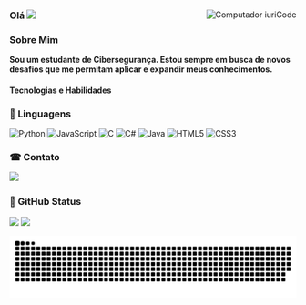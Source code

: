 <div >
    <img src="https://raw.githubusercontent.com/MicaelliMedeiros/micaellimedeiros/master/image/computer-illustration.png" "   align="right" alt="Computador iuriCode">  
<div>
    <h3>Olá <img src="https://media.giphy.com/media/hvRJCLFzcasrR4ia7z/giphy.gif" width="28"/></h3>
        <p align="left" style="font-size: 17px"> 
            <h3>Sobre Mim</h3>
            <strong>Sou um estudante de Cibersegurança. Estou sempre em busca de novos desafios que me permitam aplicar e expandir meus conhecimentos.
</strong><br>
        </p>
    </div>
</div>

<div>
  <h4>Tecnologias e Habilidades</>
  <h3>🦄 Linguagens</h3>
 
  
  ![Python](https://img.shields.io/badge/Python-3776AB?style=for-the-badge&logo=python&logoColor=white)
  ![JavaScript](https://img.shields.io/badge/JavaScript-F7DF1E?style=for-the-badge&logo=javascript&logoColor=black)
  ![C](https://img.shields.io/badge/C-00599C?style=for-the-badge&logo=c&logoColor=white)
  ![C#](https://img.shields.io/badge/C%23-239120?style=for-the-badge&logo=c-sharp&logoColor=white)
  ![Java](https://img.shields.io/badge/Java-ED8B00?style=for-the-badge&logo=java&logoColor=white)
  ![HTML5](https://img.shields.io/badge/HTML5-E34F26?style=for-the-badge&logo=html5&logoColor=white)
  ![CSS3](https://img.shields.io/badge/CSS3-1572B6?style=for-the-badge&logo=css3&logoColor=white)
</div>
<div>
    <h3>☎ Contato</h3>
    <a href="https://www.linkedin.com/in/bruno-neemias-92b323302" alt="Linkedin">
        <img src="https://img.shields.io/badge/LinkedIn-0077B5?style=for-the-badge&logo=linkedin&logoColor=white" />
    </a>

   

  
   
</div>

<h3>🖖 GitHub Status</h3>
    <img src="https://github-readme-stats.vercel.app/api?username=brunoneemias&show_icons=true&theme=tokyonight" width="400">
    <img src="https://github-readme-stats.vercel.app/api/top-langs/?username=brunoneemias&layout=compact&theme=tokyonight" width="400">
</div>

<!-- Snake Animation -->
![Snake animation](https://github.com/bielgomes/bielgomes/blob/output/github-contribution-grid-snake-dark.svg)



